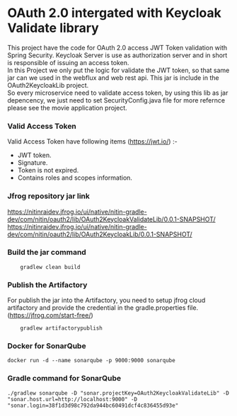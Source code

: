 # OAuth 2.0 intergated with Keycloak Validate library
This project have the code for OAuth 2.0 access JWT Token validation with Spring Security. Keycloak Server is use as authorization server and in short is responsible of issuing an access token.<br/>
In this Project we only put the logic for validate the JWT token, so that same jar can we used in the webflux and web rest api. This jar is include in the OAuth2KeycloakLib project.  
So every microservice need to validate access token, by using this lib as jar depencency, we just need to set SecurityConfig.java file for more refernce please see the movie application project.     

### Valid Access Token 
Valid Access Token have following items (https://jwt.io/) :- <br/>
* JWT token. <br/>
* Signature. <br/> 
* Token is not expired. <br/>
* Contains roles and scopes information. <br/>

### Jfrog repository jar link 
https://nitinraidev.jfrog.io/ui/native/nitin-gradle-dev/com/nitin/oauth2/lib/OAuth2KeycloakValidateLib/0.0.1-SNAPSHOT/
</br>
https://nitinraidev.jfrog.io/ui/native/nitin-gradle-dev/com/nitin/oauth2/lib/OAuth2KeycloakLib/0.0.1-SNAPSHOT/


### Build the jar command
```
    gradlew clean build 

```

### Publish the Artifactory 
For publish the jar into the Artifactory, you need to setup jfrog cloud artifactory and provide the credential in the gradle.properties file.(https://jfrog.com/start-free/) <br/>

```
    gradlew artifactorypublish

```

### Docker for SonarQube

```
docker run -d --name sonarqube -p 9000:9000 sonarqube
```
### Gradle command for SonarQube
```
./gradlew sonarqube -D "sonar.projectKey=OAuth2KeycloakValidateLib" -D "sonar.host.url=http://localhost:9000" -D "sonar.login=38f1d3d98c792da944bc60491dcf4c836455d93e"
```


